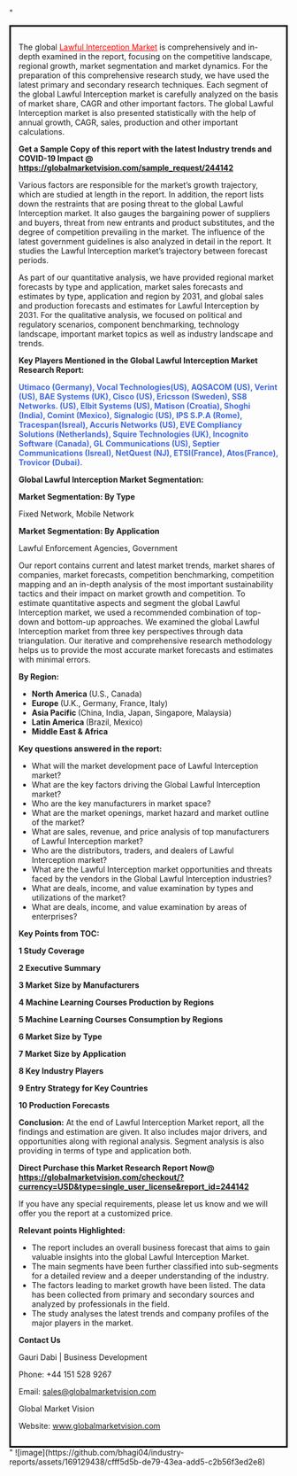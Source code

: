 "<div style='border: 3px solid black; padding: 1em;'>

The global <a style='color: #ff0000;' href='https://globalmarketvision.com/reports/global-lawful-interception-market/244142'>Lawful Interception Market</a> is comprehensively and in-depth examined in the report, focusing on the competitive landscape, regional growth, market segmentation and market dynamics. For the preparation of this comprehensive research study, we have used the latest primary and secondary research techniques. Each segment of the global Lawful Interception market is carefully analyzed on the basis of market share, CAGR and other important factors. The global Lawful Interception market is also presented statistically with the help of annual growth, CAGR, sales, production and other important calculations.

<strong>Get a Sample Copy of this report with the latest Industry trends and COVID-19 Impact @</strong><strong> <a style='color: #ff0000;' href='https://globalmarketvision.com/sample_request/244142?utm_source=linkedinPulse&utm_medium=Bhagyashree&utm_campaign=Bhagyashree'><strong>https://globalmarketvision.com/sample_request/244142 </strong></a></strong>

Various factors are responsible for the market’s growth trajectory, which are studied at length in the report. In addition, the report lists down the restraints that are posing threat to the global Lawful Interception market. It also gauges the bargaining power of suppliers and buyers, threat from new entrants and product substitutes, and the degree of competition prevailing in the market. The influence of the latest government guidelines is also analyzed in detail in the report. It studies the Lawful Interception market’s trajectory between forecast periods.

As part of our quantitative analysis, we have provided regional market forecasts by type and application, market sales forecasts and estimates by type, application and region by 2031, and global sales and production forecasts and estimates for Lawful Interception by 2031. For the qualitative analysis, we focused on political and regulatory scenarios, component benchmarking, technology landscape, important market topics as well as industry landscape and trends.

<strong>Key Players Mentioned in the Global Lawful Interception Market Research Report:</strong>

<strong style='color: #4169e1;'>Utimaco (Germany), Vocal Technologies(US), AQSACOM (US), Verint (US), BAE Systems (UK), Cisco (US), Ericsson (Sweden), SS8 Networks. (US), Elbit Systems (US), Matison (Croatia), Shoghi (India), Comint (Mexico), Signalogic (US), IPS S.P.A (Rome), Tracespan(Isreal), Accuris Networks (US), EVE Compliancy Solutions (Netherlands), Squire Technologies (UK), Incognito Software (Canada), GL Communications (US), Septier Communications (Isreal), NetQuest (NJ), ETSI(France), Atos(France), Trovicor (Dubai).</strong>

<strong>Global Lawful Interception Market Segmentation:</strong>

<strong>Market Segmentation: By Type</strong>

Fixed Network, Mobile Network

<strong>Market Segmentation: By Application</strong>

Lawful Enforcement Agencies, Government

Our report contains current and latest market trends, market shares of companies, market forecasts, competition benchmarking, competition mapping and an in-depth analysis of the most important sustainability tactics and their impact on market growth and competition. To estimate quantitative aspects and segment the global Lawful Interception market, we used a recommended combination of top-down and bottom-up approaches. We examined the global Lawful Interception market from three key perspectives through data triangulation. Our iterative and comprehensive research methodology helps us to provide the most accurate market forecasts and estimates with minimal errors.

<strong>By Region:</strong>
<ul>
  <li><strong> North America </strong>(U.S., Canada)</li>
  <li><strong> Europe </strong>(U.K., Germany, France, Italy)</li>
  <li><strong> Asia Pacific </strong>(China, India, Japan, Singapore, Malaysia)</li>
  <li><strong> Latin America </strong>(Brazil, Mexico)</li>
  <li><strong> Middle East &amp; Africa</strong></li>
</ul>
<strong>Key questions answered in the report:</strong>
<ul>
  <li>What will the market development pace of Lawful Interception market?</li>
  <li>What are the key factors driving the Global Lawful Interception market?</li>
  <li>Who are the key manufacturers in market space?</li>
  <li>What are the market openings, market hazard and market outline of the market?</li>
  <li>What are sales, revenue, and price analysis of top manufacturers of Lawful Interception market?</li>
  <li>Who are the distributors, traders, and dealers of Lawful Interception market?</li>
  <li>What are the Lawful Interception market opportunities and threats faced by the vendors in the Global Lawful Interception industries?</li>
  <li>What are deals, income, and value examination by types and utilizations of the market?</li>
  <li>What are deals, income, and value examination by areas of enterprises?</li>
</ul>
<strong>Key Points from TOC:</strong>

<strong>1 Study Coverage</strong>

<strong>2 Executive Summary</strong>

<strong>3 Market Size by Manufacturers</strong>

<strong>4 Machine Learning Courses Production by Regions</strong>

<strong>5 Machine Learning Courses Consumption by Regions</strong>

<strong>6 Market Size by Type</strong>

<strong>7 Market Size by Application</strong>

<strong>8 Key Industry Players</strong>

<strong>9 Entry Strategy for Key Countries</strong>

<strong>10 Production Forecasts</strong>

<strong>Conclusion:</strong> At the end of Lawful Interception Market report, all the findings and estimation are given. It also includes major drivers, and opportunities along with regional analysis. Segment analysis is also providing in terms of type and application both.

<strong>Direct Purchase this Market Research Report Now</strong><strong>@</strong><strong> <strong><a style='color: #ff0000;' href='https://globalmarketvision.com/checkout/?currency=USD&type=single_user_license&report_id=244142?utm_source=linkedinPulse&utm_medium=Bhagyashree&utm_campaign=Bhagyashree'>https://globalmarketvision.com/checkout/?currency=USD&type=single_user_license&report_id=244142</a></strong></strong>

If you have any special requirements, please let us know and we will offer you the report at a customized price.

<strong>Relevant points Highlighted:</strong>
<ul>
  <li>The report includes an overall business forecast that aims to gain valuable insights into the global Lawful Interception Market.</li>
  <li>The main segments have been further classified into sub-segments for a detailed review and a deeper understanding of the industry.</li>
  <li>The factors leading to market growth have been listed. The data has been collected from primary and secondary sources and analyzed by professionals in the field.</li>
  <li>The study analyses the latest trends and company profiles of the major players in the market.</li>
</ul>
<strong>Contact Us</strong>

Gauri Dabi | Business Development

Phone: +44 151 528 9267

Email: <a href='mailto:sales@globalmarketvision.com'>sales@globalmarketvision.com</a>

Global Market Vision

Website: <a href='http://www.globalmarketvision.com/'>www.globalmarketvision.com</a>

</div>"
![image](https://github.com/bhagi04/industry-reports/assets/169129438/cfff5d5b-de79-43ea-add5-c2b56f3ed2e8)
